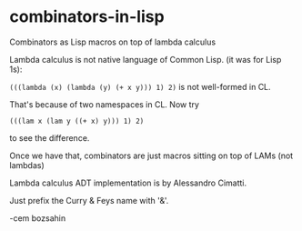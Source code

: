 # combinators-in-lisp
Combinators as Lisp macros on top of lambda calculus

Lambda calculus is not native language of Common Lisp. (it was for Lisp 1s):

<code>(((lambda (x) (lambda (y) (+ x y))) 1) 2)</code> is not well-formed in CL.

That's because of two namespaces in CL. Now try

<code>(((lam x (lam y ((+ x) y))) 1) 2)</code>

to see the difference.

Once we have that, combinators are just macros sitting on top of LAMs (not lambdas)

Lambda calculus ADT implementation is by Alessandro Cimatti.

Just prefix the Curry & Feys name with '&'.

-cem bozsahin
